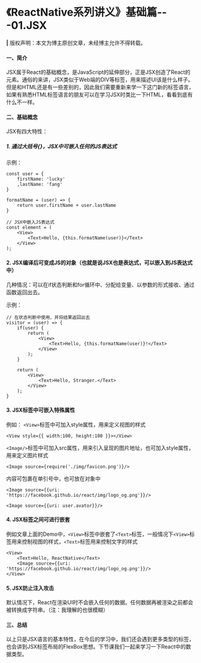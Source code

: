 # 《ReactNative系列讲义》基础篇---01.JSX
**|** 版权声明：本文为博主原创文章，未经博主允许不得转载。 
#### 一、简介
JSX属于React的基础概念，是JavaScript的延伸部分，正是JSX创造了React的元素。通俗的来讲，JSX类似于Web端的DIV等标签，用来描述UI该是什么样子。但是和HTML还是有一些差别的，因此我们需要重新来学一下这门新的标签语言，如果有熟悉HTML标签语言的朋友可以在学习JSX时类比一下HTML，看看到底有什么不一样。
#### 二、基础概念
JSX有四大特性：
##### 1. 通过大括号{}，JSX中可嵌入任何的JS表达式

示例：

```
const user = {
    firstName: 'lucky'
    ,lastName: 'fang'
}

formatName = (user) => {
    return user.firstName + user.lastName
}

// JSX中嵌入JS表达式
const element = (
    <View>
        <Text>Hello, {this.formatName(user)}</Text>
    </View>
);

```
 
#### 2. JSX编译后可变成JS的对象（也就是说JSX也是表达式，可以嵌入到JS表达式中）
几种情况：可以在if状态判断和for循环中、分配给变量、以参数的形式接收、通过函数返回出去。

示例：

```
// 在状态判断中使用，并将结果返回出去
visitor = (user) => {
    if(user) {
        return (
            <View>
                <Text>Hello, {this.formatName(user)}!</Text>
            </View>     
        );
    }
    
    return (
        <View>
            <Text>Hello, Stranger.</Text>
        </View>
    );
}
```

#### 3. JSX标签中可嵌入特殊属性
例如：
`<View>`标签中可加入style属性，用来定义视图的样式

```
<View style={{ width:100, height:100 }}></View>
```

`<Image/>`标签中可加入src属性，用来引入呈现的图片地址，也可加入style属性，用来定义图片样式

```
<Image source={require('./img/favicon.png')}/>
```

内容可包裹在单引号中，也可放在对象中

```
<Image source={{uri: 'https://facebook.github.io/react/img/logo_og.png'}}/>
```

```
<Image source={{uri: user.avator}}/>
```

#### 4. JSX标签之间可进行嵌套
例如文章上面的Demo中，`<View>`标签中嵌套了`<Text>`标签，一般情况下`<View>`标签用来控制视图的样式，`<Text>`标签用来控制文字的样式

```
<View>
    <Text>Hello, ReactNative</Text>
    <Image source={{uri: 'https://facebook.github.io/react/img/logo_og.png'}}/>
</View>
```

#### 5. JSX防止注入攻击
默认情况下，React在渲染UI时不会嵌入任何的数据。任何数据再被渲染之前都会被转换成字符串。（注：我理解的也很模糊）

#### 三、总结
以上只是JSX语言的基本特性，在今后的学习中，我们还会遇到更多类型的标签，也会讲到JSX标签布局的FlexBox思想。下节课我们一起来学习一下React中的数据类型。

